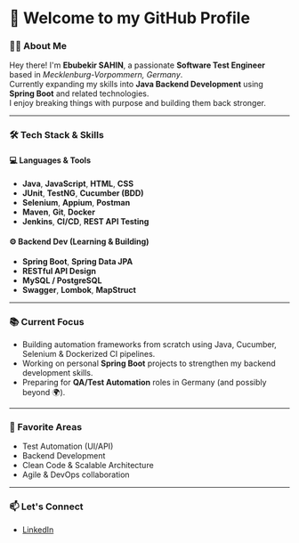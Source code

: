 # 👋 Welcome to my GitHub Profile

### 👨‍💻 About Me
Hey there! I'm **Ebubekir SAHIN**, a passionate **Software Test Engineer** based in *Mecklenburg-Vorpommern, Germany*.  
Currently expanding my skills into **Java Backend Development** using **Spring Boot** and related technologies.  
I enjoy breaking things with purpose and building them back stronger.

---

### 🛠️ Tech Stack & Skills

#### 💻 Languages & Tools
- **Java**, **JavaScript**, **HTML**, **CSS**
- **JUnit**, **TestNG**, **Cucumber (BDD)**
- **Selenium**, **Appium**, **Postman**
- **Maven**, **Git**, **Docker**
- **Jenkins**, **CI/CD**, **REST API Testing**

#### ⚙️ Backend Dev (Learning & Building)
- **Spring Boot**, **Spring Data JPA**
- **RESTful API Design**
- **MySQL / PostgreSQL**
- **Swagger**, **Lombok**, **MapStruct**

---

### 📚 Current Focus
- Building automation frameworks from scratch using Java, Cucumber, Selenium & Dockerized CI pipelines.
- Working on personal **Spring Boot** projects to strengthen my backend development skills.
- Preparing for **QA/Test Automation** roles in Germany (and possibly beyond 🌍).

---

### 🧪 Favorite Areas
- Test Automation (UI/API)
- Backend Development
- Clean Code & Scalable Architecture
- Agile & DevOps collaboration

---

### 📫 Let's Connect
- [LinkedIn](https://www.linkedin.com/in/ebubekirsahin/)

